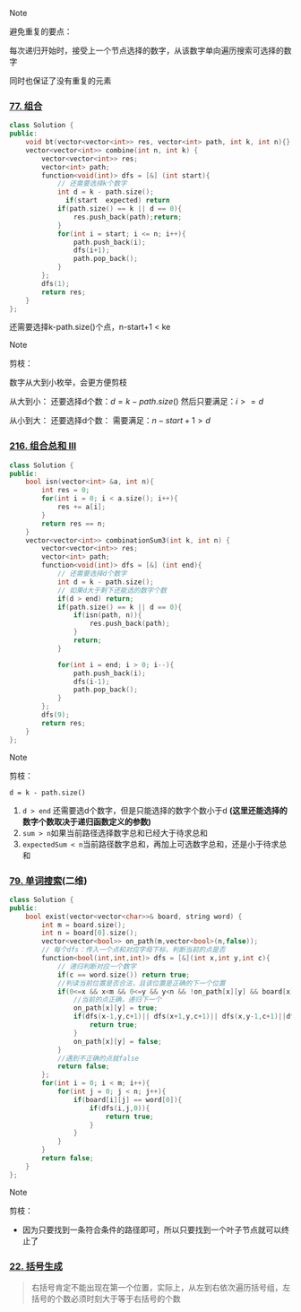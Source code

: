 

> [!note]
>
> 避免重复的要点：
>
> 每次递归开始时，接受上一个节点选择的数字，从该数字单向遍历搜索可选择的数字
>
> 同时也保证了没有重复的元素

### [77. 组合](https://leetcode.cn/problems/combinations/)

```c++
class Solution {
public:
    void bt(vector<vector<int>> res, vector<int> path, int k, int n){}
    vector<vector<int>> combine(int n, int k) {
        vector<vector<int>> res;
        vector<int> path;
        function<void(int)> dfs = [&] (int start){
          	// 还需要选择k个数字
            int d = k - path.size();
	          if(start  expected) return
            if(path.size() == k || d == 0){
                res.push_back(path);return;
            }
            for(int i = start; i <= n; i++){
                path.push_back(i);
                dfs(i+1);
                path.pop_back();
            }
        };
        dfs(1);
        return res;
    }
};
```

还需要选择k-path.size()个点，n-start+1 < ke

> [!note]
>
> 剪枝：
>
> 数字从大到小枚举，会更方便剪枝
>
> 从大到小：
> 还要选择d个数：$d = k - path.size()$
> 然后只要满足：$i >= d$
>
> 从小到大：
> 还要选择d个数：
> 需要满足：$n-start+1 > d$

### [216. 组合总和 III](https://leetcode.cn/problems/combination-sum-iii/)

```c++
class Solution {
public:
    bool isn(vector<int> &a, int n){
        int res = 0;
        for(int i = 0; i < a.size(); i++){
            res += a[i];
        }
        return res == n;
    }
    vector<vector<int>> combinationSum3(int k, int n) {
        vector<vector<int>> res;
        vector<int> path;
        function<void(int)> dfs = [&] (int end){
          	// 还需要选择d个数字
            int d = k - path.size();
            // 如果d大于剩下还能选的数字个数
            if(d > end) return;
            if(path.size() == k || d == 0){
                if(isn(path, n)){
                    res.push_back(path);
                }
                return;
            }

            for(int i = end; i > 0; i--){
                path.push_back(i);
                dfs(i-1);
                path.pop_back();
            }
        };
        dfs(9);
        return res;
    }
};
```

> [!note]
>
> 剪枝：
>
> `d = k - path.size() `
>
> 1. `d > end` 还需要选d个数字，但是只能选择的数字个数小于d
>     **(这里还能选择的数字个数取决于递归函数定义的参数)**
> 2. `sum > n`如果当前路径选择数字总和已经大于待求总和
> 3. `expectedSum < n`当前路径数字总和，再加上可选数字总和，还是小于待求总和



### [79. 单词搜索](https://leetcode.cn/problems/word-search/)(二维)

```c++
class Solution {
public:
    bool exist(vector<vector<char>>& board, string word) {
        int m = board.size();
        int n = board[0].size();
        vector<vector<bool>> on_path(m,vector<bool>(n,false));
        // 每个dfs：传入一个点和对应字母下标，判断当前的点是否
        function<bool(int,int,int)> dfs = [&](int x,int y,int c){
            // 递归判断对应一个数字
            if(c == word.size()) return true;
            //判读当前位置是否合法，且该位置是正确的下一个位置
            if(0<=x && x<m && 0<=y && y<n && !on_path[x][y] && board[x][y] == word[c]){
                //当前的点正确，递归下一个
                on_path[x][y] = true;
                if(dfs(x-1,y,c+1)|| dfs(x+1,y,c+1)|| dfs(x,y-1,c+1)||dfs(x,y+1,c+1)){
                    return true;
                }
                on_path[x][y] = false;
            }
            //遇到不正确的点就false
            return false;
        };
        for(int i = 0; i < m; i++){
            for(int j = 0; j < n; j++){
                if(board[i][j] == word[0]){
                    if(dfs(i,j,0)){
                        return true;
                    }
                }
            }
        }
        return false;
    }
};
```

 



> [!note]
>
> 剪枝：
>
> - 因为只要找到一条符合条件的路径即可，所以只要找到一个叶子节点就可以终止了

### [22. 括号生成](https://leetcode.cn/problems/generate-parentheses/)

> 右括号肯定不能出现在第一个位置，实际上，从左到右依次遍历括号组，左括号的个数必须时刻大于等于右括号的个数